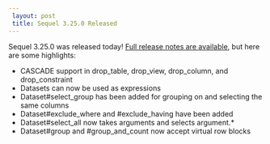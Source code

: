 ```yaml
---
 layout: post
 title: Sequel 3.25.0 Released
---
```


Sequel 3.25.0 was released today!  <a href="/rdoc/files/doc/release_notes/3_25_0_txt.html">Full release notes are available</a>, but here are some highlights:

* CASCADE support in drop_table, drop_view, drop_column, and drop_constraint
* Datasets can now be used as expressions
* Dataset#select_group has been added for grouping on and selecting the same columns
* Dataset#exclude_where and #exclude_having have been added
* Dataset#select_all now takes arguments and selects argument.*
* Dataset#group and #group_and_count now accept virtual row blocks
